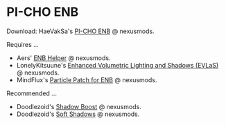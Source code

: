 # PI-CHO ENB

Download: HaeVakSa's [PI-CHO ENB](https://www.nexusmods.com/skyrimspecialedition/mods/35082) @ nexusmods.

Requires ...

- Aers' [ENB Helper](https://www.nexusmods.com/skyrimspecialedition/mods/23174/) @ nexusmods.
- LonelyKitsuune's [Enhanced Volumetric Lighting and Shadows (EVLaS)](https://www.nexusmods.com/skyrimspecialedition/mods/63725) @ nexusmods.
- MindFlux's [Particle Patch for ENB](https://www.nexusmods.com/skyrimspecialedition/mods/65720/) @ nexusmods.

Recommended ...

- Doodlezoid's [Shadow Boost](https://www.nexusmods.com/skyrimspecialedition/mods/73133) @ nexusmods.
- Doodlezoid's [Soft Shadows](https://www.nexusmods.com/skyrimspecialedition/mods/74632) @ nexusmods.

